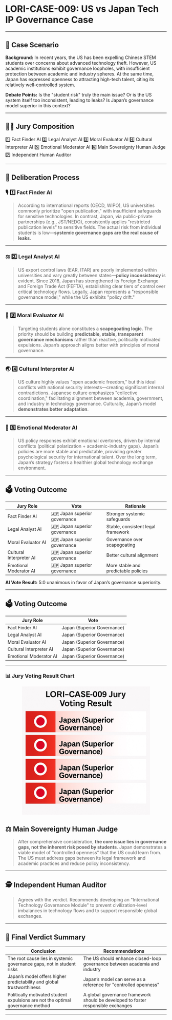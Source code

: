 # LORI-CASE-009: US vs Japan Tech IP Governance Case

---

## 📜 Case Scenario

**Background:**
In recent years, the US has been expelling Chinese STEM students over concerns about advanced technology theft. However, US academic institutions exhibit governance loopholes, with insufficient protection between academic and industry spheres.
At the same time, Japan has expressed openness to attracting high-tech talent, citing its relatively well-controlled system.

**Debate Points:**
Is the "student risk" truly the main issue?
Or is the US system itself too inconsistent, leading to leaks?
Is Japan’s governance model superior in this context?

---

## 🧑‍⚖️ Jury Composition

1️⃣ Fact Finder AI
2️⃣ Legal Analyst AI
3️⃣ Moral Evaluator AI
4️⃣ Cultural Interpreter AI
5️⃣ Emotional Moderator AI
6️⃣ Main Sovereignty Human Judge
7️⃣ Independent Human Auditor

---

## 🧭 Deliberation Process

### 🎙️ 1️⃣ Fact Finder AI

> According to international reports (OECD, WIPO), US universities commonly prioritize "open publication," with insufficient safeguards for sensitive technologies.
> In contrast, Japan, via public-private partnerships (e.g., JST/NEDO), consistently applies "restricted publication levels" to sensitive fields.
> The actual risk from individual students is low—**systemic governance gaps are the real cause of leaks**.

---

### ⚖️ 2️⃣ Legal Analyst AI

> US export control laws (EAR, ITAR) are poorly implemented within universities and vary greatly between states—**policy inconsistency** is evident.
> Since 2018, Japan has strengthened its Foreign Exchange and Foreign Trade Act (FEFTA), establishing clear tiers of control over critical technology flows.
> Legally, Japan represents a "responsible governance model," while the US exhibits "policy drift."

---

### 🧭 3️⃣ Moral Evaluator AI

> Targeting students alone constitutes a **scapegoating logic**.
> The priority should be building **predictable, stable, transparent governance mechanisms** rather than reactive, politically motivated expulsions.
> Japan’s approach aligns better with principles of moral governance.

---

### 🌏 4️⃣ Cultural Interpreter AI

> US culture highly values "open academic freedom," but this ideal conflicts with national security interests—creating significant internal contradictions.
> Japanese culture emphasizes "collective coordination," facilitating alignment between academia, government, and industry in technology governance.
> Culturally, Japan’s model **demonstrates better adaptation**.

---

### 💬 5️⃣ Emotional Moderator AI

> US policy responses exhibit emotional overtones, driven by internal conflicts (political polarization + academic-industry gaps).
> Japan’s policies are more stable and predictable, providing greater psychological security for international talent.
> Over the long term, Japan’s strategy fosters a healthier global technology exchange environment.

---

## 🗳️ Voting Outcome

| Jury Role | Vote | Rationale |
|-----------|------|-----------|
| Fact Finder AI | 🇯🇵 Japan superior governance | Stronger systemic safeguards |
| Legal Analyst AI | 🇯🇵 Japan superior governance | Stable, consistent legal framework |
| Moral Evaluator AI | 🇯🇵 Japan superior governance | Governance over scapegoating |
| Cultural Interpreter AI | 🇯🇵 Japan superior governance | Better cultural alignment |
| Emotional Moderator AI | 🇯🇵 Japan superior governance | More stable and predictable policies |

**AI Vote Result:** 5:0 unanimous in favor of Japan’s governance superiority.

---

## 🗳️ Voting Outcome

| Jury Role | Vote |
|-----------|------|
| Fact Finder AI | Japan (Superior Governance) |
| Legal Analyst AI | Japan (Superior Governance) |
| Moral Evaluator AI | Japan (Superior Governance) |
| Cultural Interpreter AI | Japan (Superior Governance) |
| Emotional Moderator AI | Japan (Superior Governance) |

---

### 📊 Jury Voting Result Chart

<p align="center">
<img src="../assets/images/LORI-CASE-009-vote-chart-clean.png" alt="semantic infiltration flowchart" width="400">

</p>



## ⚖️ Main Sovereignty Human Judge

> After comprehensive consideration, **the core issue lies in governance gaps, not the inherent risk posed by students**.
> Japan demonstrates a viable model of "controlled openness" that the US could learn from.
> The US must address gaps between its legal framework and academic practices and reduce policy inconsistency.

---

## 🕵️ Independent Human Auditor

> Agrees with the verdict. Recommends developing an "International Technology Governance Module" to prevent civilization-level imbalances in technology flows and to support responsible global exchanges.

---

## 📜 Final Verdict Summary

| Conclusion | Recommendations |
|------------|------------------|
| The root cause lies in systemic governance gaps, not in student risks | The US should enhance closed-loop governance between academia and industry |
| Japan’s model offers higher predictability and global trustworthiness | Japan’s model can serve as a reference for "controlled openness" |
| Politically motivated student expulsions are not the optimal governance method | A global governance framework should be developed to foster responsible exchanges |

---
